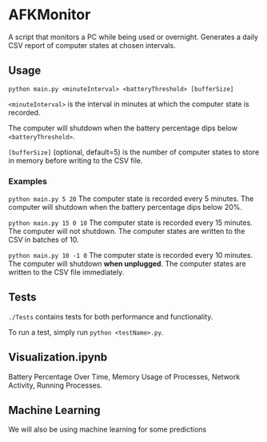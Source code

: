 # AFKMonitor
A script that monitors a PC while being used or overnight. Generates a daily CSV report of computer states at chosen intervals.

## Usage
`python main.py <minuteInterval> <batteryThreshold> [bufferSize]`

`<minuteInterval>` is the interval in minutes at which the computer state is recorded.

The computer will shutdown when the battery percentage dips below `<batteryThreshold>`.

`[bufferSize]` (optional, default=5) is the number of computer states to store in memory before writing to the CSV file.

### Examples
`python main.py 5 20`
The computer state is recorded every 5 minutes. The computer will shutdown when the battery percentage dips below 20%.

`python main.py 15 0 10`
The computer state is recorded every 15 minutes. The computer will not shutdown. The computer states are written to the CSV in batches of 10.

`python main.py 10 -1 0`
The computer state is recorded every 10 minutes. The computer will shutdown **when unplugged**. The computer states are written to the CSV file immediately.

## Tests
`./Tests` contains tests for both performance and functionality.

To run a test, simply run `python <testName>.py`.

## Visualization.ipynb
Battery Percentage Over Time, Memory Usage of Processes, Network Activity, Running Processes.

## Machine Learning
We will also be using machine learning for some predictions